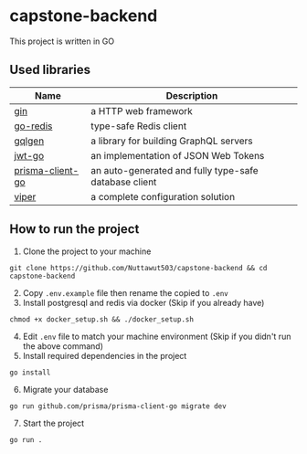 # capstone-backend
This project is written in GO

## Used libraries
| Name | Description |
| ---- | ------------ |
| [gin](https://github.com/gin-gonic/gin) | a HTTP web framework |
| [go-redis](https://github.com/go-redis/redis) | type-safe Redis client |
| [gqlgen](https://github.com/99designs/gqlgen) | a library for building GraphQL servers |
| [jwt-go](https://github.com/dgrijalva/jwt-go) | an implementation of JSON Web Tokens |
| [prisma-client-go](https://github.com/prisma/prisma-client-go) | an auto-generated and fully type-safe database client |
| [viper](https://github.com/spf13/viper) | a complete configuration solution |

## How to run the project
1. Clone the project to your machine
```console
git clone https://github.com/Nuttawut503/capstone-backend && cd capstone-backend
```
2. Copy `.env.example` file then rename the copied to `.env`
3. Install postgresql and redis via docker (Skip if you already have)
```console
chmod +x docker_setup.sh && ./docker_setup.sh
```
4. Edit `.env` file to match your machine environment (Skip if you didn't run the above command)
5. Install required dependencies in the project
```console
go install
```
6. Migrate your database
```console
go run github.com/prisma/prisma-client-go migrate dev
```
7. Start the project
```console
go run .
```
